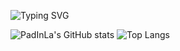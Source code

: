 ![Typing SVG](https://readme-typing-svg.demolab.com?font=Fira+Code&weight=450&size=22&pause=500&center=true&vCenter=true&multiline=true&repeat=false&width=550&height=150&lines=PadInLa;Full-Stack+Web+Developer;PostgreSQL+%7C+Django+%7C+REST+%7C+React.js)

![PadInLa's GitHub stats](https://github-readme-stats.vercel.app/api?username=PadInLa&show_icons=true&theme=radical)
![Top Langs](https://github-readme-stats.vercel.app/api/top-langs/?username=PadInLa&layout=compact)
